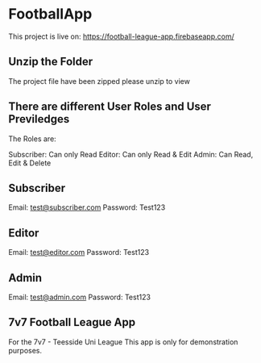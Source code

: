 # FootballApp

This project is live on: https://football-league-app.firebaseapp.com/

## Unzip the Folder

The project file have been zipped please unzip to view

## There are different User Roles and User Previledges 

The Roles are:

Subscriber: Can only Read
Editor: Can only Read & Edit
Admin: Can Read, Edit & Delete

## Subscriber

Email: test@subscriber.com
Password: Test123

## Editor

Email: test@editor.com
Password: Test123

## Admin

Email: test@admin.com
Password: Test123

## 7v7 Football League App

For the 7v7 - Teesside Uni League 
This app is only for demonstration 
purposes.
